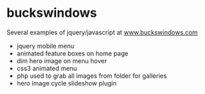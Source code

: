 buckswindows
============

Several examples of jquery/javascript at www.buckswindows.com

- jquery mobile menu
- animated feature boxes on home page
- dim hero image on menu hover
- css3 animated menu
- php used to grab all images from folder for galleries
- hero image cycle slideshow plugin
